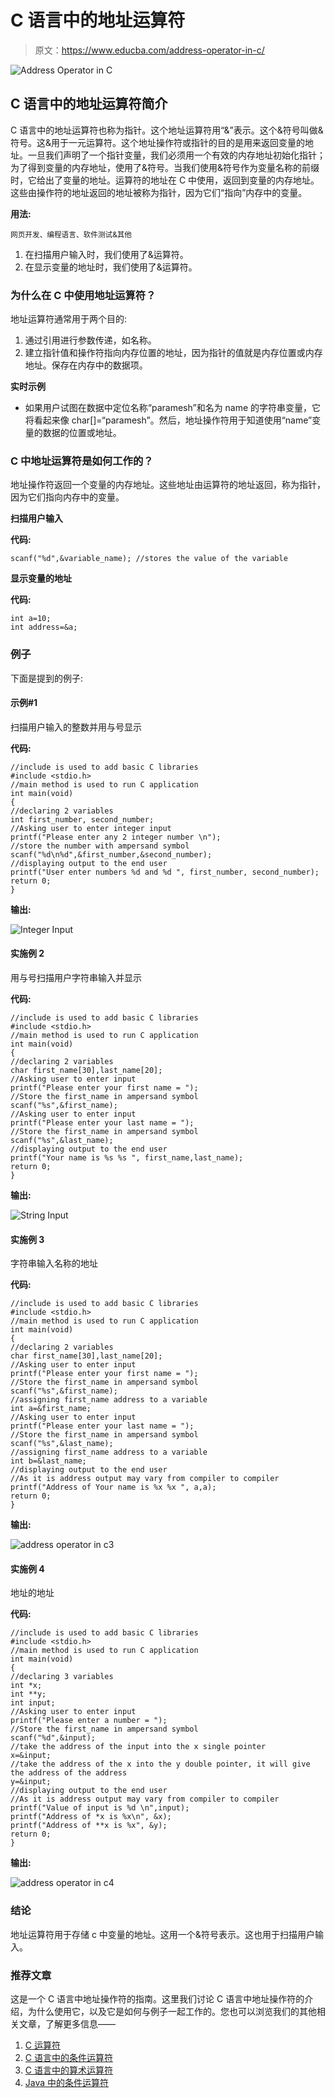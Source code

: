 # C 语言中的地址运算符

> 原文：<https://www.educba.com/address-operator-in-c/>

![Address Operator in C](img/284da4e8f292729d92e2afcd1a44d235.png)



## C 语言中的地址运算符简介

C 语言中的地址运算符也称为指针。这个地址运算符用“&”表示。这个&符号叫做&符号。这&用于一元运算符。这个地址操作符或指针的目的是用来返回变量的地址。一旦我们声明了一个指针变量，我们必须用一个有效的内存地址初始化指针；为了得到变量的内存地址，使用了&符号。当我们使用&符号作为变量名称的前缀时，它给出了变量的地址。运算符的地址在 C 中使用，返回到变量的内存地址。这些由操作符的地址返回的地址被称为指针，因为它们“指向”内存中的变量。

**用法:**

<small>网页开发、编程语言、软件测试&其他</small>

1.  在扫描用户输入时，我们使用了&运算符。
2.  在显示变量的地址时，我们使用了&运算符。

### 为什么在 C 中使用地址运算符？

地址运算符通常用于两个目的:

1.  通过引用进行参数传递，如名称。
2.  建立指针值和操作符指向内存位置的地址，因为指针的值就是内存位置或内存地址。保存在内存中的数据项。

**实时示例**

*   如果用户试图在数据中定位名称“paramesh”和名为 name 的字符串变量，它将看起来像 char[]=“paramesh”。然后，地址操作符用于知道使用“name”变量的数据的位置或地址。

### C 中地址运算符是如何工作的？

地址操作符返回一个变量的内存地址。这些地址由运算符的地址返回，称为指针，因为它们指向内存中的变量。

**扫描用户输入**

**代码:**

```
scanf("%d",&variable_name); //stores the value of the variable
```

**显示变量的地址**

**代码:**

```
int a=10;
int address=&a;
```

### 例子

下面是提到的例子:

#### 示例#1

扫描用户输入的整数并用与号显示

**代码:**

```
//include is used to add basic C libraries
#include <stdio.h>
//main method is used to run C application
int main(void)
{
//declaring 2 variables
int first_number, second_number;
//Asking user to enter integer input
printf("Please enter any 2 integer number \n");
//store the number with ampersand symbol
scanf("%d\n%d",&first_number,&second_number);
//displaying output to the end user
printf("User enter numbers %d and %d ", first_number, second_number);
return 0;
}
```

**输出:**

![Integer Input](img/188726abb14c2e021159d44e12e04e3a.png)



#### 实施例 2

用与号扫描用户字符串输入并显示

**代码:**

```
//include is used to add basic C libraries
#include <stdio.h>
//main method is used to run C application
int main(void)
{
//declaring 2 variables
char first_name[30],last_name[20];
//Asking user to enter input
printf("Please enter your first name = ");
//Store the first_name in ampersand symbol
scanf("%s",&first_name);
//Asking user to enter input
printf("Please enter your last name = ");
//Store the first_name in ampersand symbol
scanf("%s",&last_name);
//displaying output to the end user
printf("Your name is %s %s ", first_name,last_name);
return 0;
}
```

**输出:**

![String Input](img/6930176f49cc82e69807d9725e887aef.png)



#### 实施例 3

字符串输入名称的地址

**代码:**

```
//include is used to add basic C libraries
#include <stdio.h>
//main method is used to run C application
int main(void)
{
//declaring 2 variables
char first_name[30],last_name[20];
//Asking user to enter input
printf("Please enter your first name = ");
//Store the first_name in ampersand symbol
scanf("%s",&first_name);
//assigning first_name address to a variable
int a=&first_name;
//Asking user to enter input
printf("Please enter your last name = ");
//Store the first_name in ampersand symbol
scanf("%s",&last_name);
//assigning first_name address to a variable
int b=&last_name;
//displaying output to the end user
//As it is address output may vary from compiler to compiler
printf("Address of Your name is %x %x ", a,a);
return 0;
}
```

**输出:**

![address operator in c3](img/05540cea9a6a289dd21a082fc11ef514.png)



#### 实施例 4

地址的地址

**代码:**

```
//include is used to add basic C libraries
#include <stdio.h>
//main method is used to run C application
int main(void)
{
//declaring 3 variables
int *x;
int **y;
int input;
//Asking user to enter input
printf("Please enter a number = ");
//Store the first_name in ampersand symbol
scanf("%d",&input);
//take the address of the input into the x single pointer
x=&input;
//take the address of the x into the y double pointer, it will give the address of the address
y=&input;
//displaying output to the end user
//As it is address output may vary from compiler to compiler
printf("Value of input is %d \n",input);
printf("Address of *x is %x\n", &x);
printf("Address of **x is %x", &y);
return 0;
}
```

**输出:**

![address operator in c4](img/465c9a01d4504c647e8445d1db82777e.png)



### 结论

地址运算符用于存储 c 中变量的地址。这用一个&符号表示。这也用于扫描用户输入。

### 推荐文章

这是一个 C 语言中地址操作符的指南。这里我们讨论 C 语言中地址操作符的介绍，为什么使用它，以及它是如何与例子一起工作的。您也可以浏览我们的其他相关文章，了解更多信息——

1.  [C 运算符](https://www.educba.com/c-operators/)
2.  [C 语言中的条件运算符](https://www.educba.com/conditional-operator-in-c/)
3.  [C 语言中的算术运算符](https://www.educba.com/arithmetic-operators-in-c/)
4.  [Java 中的条件运算符](https://www.educba.com/conditional-operator-in-java/)





